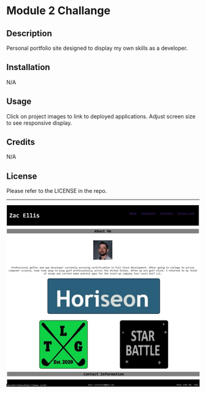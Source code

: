 # Module 2 Challange

## Description

Personal portfolio site designed to display my own skills as a developer.  


## Installation

N/A

## Usage

Click on project images to link to deployed applications. 
Adjust screen size to see responsive display.  

## Credits

N/A

## License

Please refer to the LICENSE in the repo.

---

![Alt Screenshot of application](./assets/images/Screenshot1.jpg)
![Alt Screenshot of application](./assets/images/Screenshot2.jpg)
